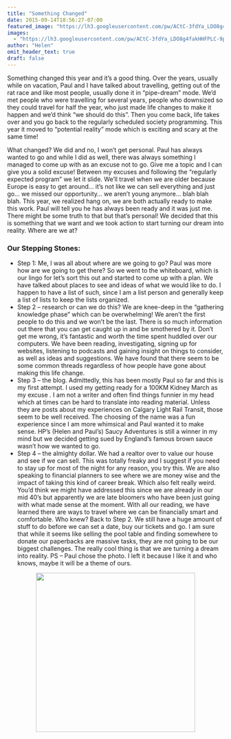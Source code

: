 ```yaml
---
title: "Something Changed"
date: 2015-09-14T18:56:27-07:00
featured_image: "https://lh3.googleusercontent.com/pw/ACtC-3fdYa_LDO8g4fakHHFPLC-9pgYDHjKZO4tWEOhJlJhN4zs0hGFsaif26iCMQGel-aJ8Z_l1Jsw1otSxOUdIb8WvSm24oltzlRghCGr7pe2GmNTGi86RKN7JzbwPAgsAF5818jd4FgdbECtvt-fGMu7lBg=w1210-h908-no"
images:
  - "https://lh3.googleusercontent.com/pw/ACtC-3fdYa_LDO8g4fakHHFPLC-9pgYDHjKZO4tWEOhJlJhN4zs0hGFsaif26iCMQGel-aJ8Z_l1Jsw1otSxOUdIb8WvSm24oltzlRghCGr7pe2GmNTGi86RKN7JzbwPAgsAF5818jd4FgdbECtvt-fGMu7lBg=w1210-h908-no"
author: "Helen"
omit_header_text: true
draft: false
---
```


Something changed this year and it’s a good thing. Over the years, usually while on vacation, Paul and I have talked about travelling, getting out of the rat race and like most people, usually done it in “pipe-dream” mode. We’d met people who were travelling for several years, people who downsized so they could travel for half the year, who just made life changes to make it happen and we’d think “we should do this”. Then you come back, life takes over and you go back to the regularly scheduled society programming. This year it moved to “potential reality” mode which is exciting and scary at the same time!

What changed? We did and no, I won’t get personal. Paul has always wanted to go and while I did as well, there was always something I managed to come up with as an excuse not to go. Give me a topic and I can give you a solid excuse! Between my excuses and following the “regularly expected program” we let it slide. We’ll travel when we are older because Europe is easy to get around… it’s not like we can sell everything and just go… we missed our opportunity… we aren’t young anymore… blah blah blah. This year, we realized hang on, we are both actually ready to make this work. Paul will tell you he has always been ready and it was just me. There might be some truth to that but that’s personal! We decided that this is something that we want and we took action to start turning our dream into reality. Where are we at?

### Our Stepping Stones:

- Step 1: Me, I was all about where are we going to go? Paul was more how are we going to get there? So we went to the whiteboard, which is our lingo for let’s sort this out and started to come up with a plan. We have talked about places to see and ideas of what we would like to do. I happen to have a list of such, since I am a list person and generally keep a list of lists to keep the lists organized.
- Step 2 – research or can we do this? We are knee-deep in the “gathering knowledge phase” which can be overwhelming! We aren’t the first people to do this and we won’t be the last. There is so much information out there that you can get caught up in and be smothered by it. Don’t get me wrong, it’s fantastic and worth the time spent huddled over our computers. We have been reading, investigating, signing up for websites, listening to podcasts and gaining insight on things to consider, as well as ideas and suggestions. We have found that there seem to be some common threads regardless of how people have gone about making this life change.
- Step 3 – the blog. Admittedly, this has been mostly Paul so far and this is my first attempt. I used my getting ready for a 100KM Kidney March as my excuse . I am not a writer and often find things funnier in my head which at times can be hard to translate into reading material. Unless they are posts about my experiences on Calgary Light Rail Transit, those seem to be well received. The choosing of the name was a fun experience since I am more whimsical and Paul wanted it to make sense. HP’s (Helen and Paul’s) Saucy Adventures is still a winner in my mind but we decided getting sued by England’s famous brown sauce wasn’t how we wanted to go.
- Step 4 – the almighty dollar. We had a realtor over to value our house and see if we can sell. This was totally freaky and I suggest if you need to stay up for most of the night for any reason, you try this. We are also speaking to financial planners to see where we are money wise and the impact of taking this kind of career break. Which also felt really weird. You’d think we might have addressed this since we are already in our mid 40’s but apparently we are late bloomers who have been just going with what made sense at the moment. With all our reading, we have learned there are ways to travel where we can be financially smart and comfortable. Who knew?
  Back to Step 2. We still have a huge amount of stuff to do before we can set a date, buy our tickets and go. I am sure that while it seems like selling the pool table and finding somewhere to donate our paperbacks are massive tasks, they are not going to be our biggest challenges. The really cool thing is that we are turning a dream into reality. PS – Paul chose the photo. I left it because I like it and who knows, maybe it will be a theme of ours.

<div style="text-align: center">
  <a style="display:inline-block;text-decoration:none;color: grey;" href="https://photos.google.com/share/AF1QipNzXM2ejuel-cP83GpoUxFt9iC4bXV1U2VTzFt7yNrz603xIJ6qkUjeAFAOt1-G6w/photo/AF1QipMtqNszr8i1DvO8sxahdzbyN1J739NlkX0J4zwg?key=NGhOVGJJZUVpYmVFM08wZTZzeGpMQktHYWxWX0V3" target="_blank"><img loading="lazy" src="https://lh3.googleusercontent.com/pw/ACtC-3fFSkpCpImrM6bGSofVBpgWVhqrPsKqyZe7bQQ_OTqeCK8KG6kYRZQimiK1l14RbCYfHLQllFDV4vCVjini8mkDVNj90PtrDwB7C1lC1TePm8NSL3Kpa_-ear6m_7t-BFJCntbSsvYpGd2CUS4XasuRww=w370-no" width="370" /></a>
</div>
